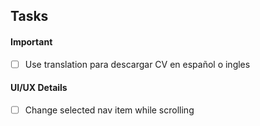 ## Tasks

#### Important
+ [ ] Use translation para descargar CV en español o ingles

#### UI/UX Details
+ [ ] Change selected nav item while scrolling